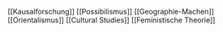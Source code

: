 [[Kausalforschung]]
[[Possibilismus]]
[[Geographie-Machen]]
[[Orientalismus]]
[[Cultural Studies]]
[[Feministische Theorie]]
